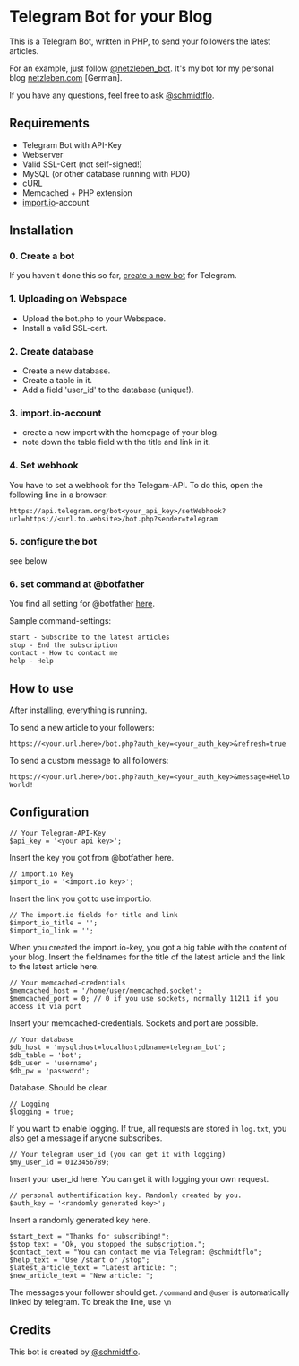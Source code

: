 

# Telegram Bot for your Blog

This is a Telegram Bot, written in PHP, to send your followers the latest articles.

For an example, just follow [@netzleben_bot](https://telegram.me/netzleben_bot). It's my bot for my personal blog [netzleben.com](http://netzleben.com) [German].

If you have any questions, feel free to ask [@schmidtflo](https://telegram.me/schmidtflo).

## Requirements
- Telegram Bot with API-Key
- Webserver
- Valid SSL-Cert (not self-signed!)
- MySQL (or other database running with PDO)
- cURL
- Memcached + PHP extension
- [import.io](http://import.io)-account

## Installation
### 0. Create a bot
If you haven't done this so far, [create a new bot](https://core.telegram.org/bots#create-a-new-bot) for Telegram.

### 1. Uploading on Webspace
- Upload the bot.php to your Webspace. 
- Install a valid SSL-cert. 

### 2. Create database
- Create a new database. 
- Create a table in it. 
- Add a field 'user_id' to the database (unique!).

### 3. import.io-account
- create a new import with the homepage of your blog.
- note down the table field with the title and link in it.

### 4. Set webhook
You have to set a webhook for the Telegam-API. To do this, open the following line in a browser:

`https://api.telegram.org/bot<your_api_key>/setWebhook?url=https://<url.to.website>/bot.php?sender=telegram`

### 5. configure the bot
 see below
### 6. set command at @botfather
You find all setting for @botfather [here](https://core.telegram.org/bots#edit-settings).

Sample command-settings:

    start - Subscribe to the latest articles
    stop - End the subscription
    contact - How to contact me
    help - Help

## How to use

After installing, everything is running.

To send a new article to your followers: 

`https://<your.url.here>/bot.php?auth_key=<your_auth_key>&refresh=true`

To send a custom message to all followers:

`https://<your.url.here>/bot.php?auth_key=<your_auth_key>&message=Hello World!`

## Configuration

    // Your Telegram-API-Key
    $api_key = '<your api key>';
    
Insert the key you got from @botfather here.    
    
    // import.io Key
    $import_io = '<import.io key>';

Insert the link you got to use import.io.

    // The import.io fields for title and link
    $import_io_title = '';
    $import_io_link = '';

When you created the import.io-key, you got a big table with the content of your blog. Insert the fieldnames for the title of the latest article and the link to the latest article here.
    
    // Your memcached-credentials
    $memcached_host = '/home/user/memcached.socket';
    $memcached_port = 0; // 0 if you use sockets, normally 11211 if you access it via port
    
Insert your memcached-credentials. Sockets and port are possible.
    
    // Your database
    $db_host = 'mysql:host=localhost;dbname=telegram_bot';
    $db_table = 'bot';
    $db_user = 'username';
    $db_pw = 'password';

Database. Should be clear.
    
    // Logging
    $logging = true;
    
If you want to enable logging. If true, all requests are stored in `log.txt`, you also get a message if anyone subscribes.
    
    // Your telegram user_id (you can get it with logging)
    $my_user_id = 0123456789;

Insert your user_id here. You can get it with logging your own request.
    
    
    // personal authentification key. Randomly created by you.
    $auth_key = '<randomly generated key>';

Insert a randomly generated key here.
    
    
    $start_text = "Thanks for subscribing!";
    $stop_text = "Ok, you stopped the subscription.";
    $contact_text = "You can contact me via Telegram: @schmidtflo";
    $help_text = "Use /start or /stop";
    $latest_article_text = "Latest article: ";
    $new_article_text = "New article: ";

The messages your follower should get. `/command` and `@user` is automatically linked by telegram. To break the line, use `\n`

## Credits
This bot is created by [@schmidtflo](https://telegram.me/schmidtflo).